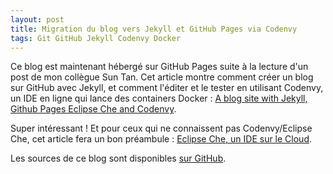```yaml
---
layout: post
title: Migration du blog vers Jekyll et GitHub Pages via Codenvy
tags: Git GitHub Jekyll Codenvy Docker
---
```

Ce blog est maintenant hébergé sur GitHub Pages suite à la lecture d'un post de mon collègue Sun Tan. 
Cet article montre comment créer un blog sur GitHub avec Jekyll, et comment l'éditer et le tester en utilisant Codenvy, 
un IDE en ligne qui lance des containers Docker : 
[A blog site with Jekyll, Github Pages Eclipse Che and Codenvy](http://blog.sunix.org/articles/howto/2015/07/31/blog-site-with-jekyll-ghpages-codenvy.html). 

Super intéressant ! Et pour ceux qui ne connaissent pas Codenvy/Eclipse Che, cet article fera un bon préambule : 
[Eclipse Che, un IDE sur le Cloud](http://blog.soat.fr/2015/05/eclipse-che-un-ide-sur-le-cloud/).

Les sources de ce blog sont disponibles [sur GitHub](https://github.com/jffourmond/jffourmond.github.io).